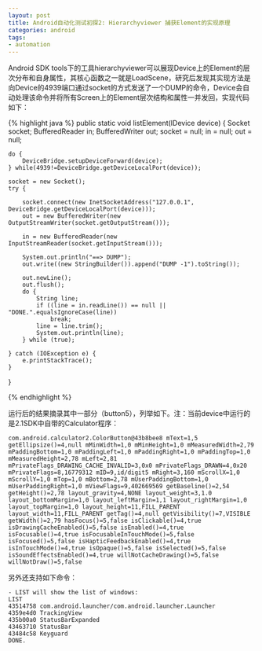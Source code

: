 ```yaml
---
layout: post
title: Android自动化测试初探2: Hierarchyviewer 捕获Element的实现原理
categories: android
tags: 
- automation
---
```


Android SDK tools下的工具hierarchyviewer可以展现Device上的Element的层次分布和自身属性，其核心函数之一就是LoadScene，研究后发现其实现方法是向Device的4939端口通过socket的方式发送了一个DUMP的命令，Device会自动处理该命令并将所有Screen上的Element层次结构和属性一并发回，实现代码如下：

{% highlight java %}
public static void listElement(IDevice device) {
    Socket socket;
    BufferedReader in;
    BufferedWriter out;
    socket = null;
    in = null;
    out = null;
   
    do {
        DeviceBridge.setupDeviceForward(device);
    } while(4939!=DeviceBridge.getDeviceLocalPort(device));
   
    socket = new Socket();
    try {

        socket.connect(new InetSocketAddress("127.0.0.1", DeviceBridge.getDeviceLocalPort(device)));
        out = new BufferedWriter(new OutputStreamWriter(socket.getOutputStream()));
         
        in = new BufferedReader(new InputStreamReader(socket.getInputStream()));
                   
        System.out.println("==> DUMP");
        out.write((new StringBuilder()).append("DUMP -1").toString());
                   
        out.newLine();
        out.flush();
        do {
            String line;
            if ((line = in.readLine()) == null || "DONE.".equalsIgnoreCase(line))
                break;
            line = line.trim();
            System.out.println(line);
        } while (true);

    } catch (IOException e) {
        e.printStackTrace();
    }
}

{% endhighlight %}

运行后的结果摘录其中一部分（button5），列举如下。注：当前device中运行的是2.1SDK中自带的Calculator程序：

    com.android.calculator2.ColorButton@43b8bee8 mText=1,5 getEllipsize()=4,null mMinWidth=1,0 mMinHeight=1,0 mMeasuredWidth=2,79 mPaddingBottom=1,0 mPaddingLeft=1,0 mPaddingRight=1,0 mPaddingTop=1,0 mMeasuredHeight=2,78 mLeft=2,81 mPrivateFlags_DRAWING_CACHE_INVALID=3,0x0 mPrivateFlags_DRAWN=4,0x20 mPrivateFlags=8,16779312 mID=9,id/digit5 mRight=3,160 mScrollX=1,0 mScrollY=1,0 mTop=1,0 mBottom=2,78 mUserPaddingBottom=1,0 mUserPaddingRight=1,0 mViewFlags=9,402669569 getBaseline()=2,54 getHeight()=2,78 layout_gravity=4,NONE layout_weight=3,1.0 layout_bottomMargin=1,0 layout_leftMargin=1,1 layout_rightMargin=1,0 layout_topMargin=1,0 layout_height=11,FILL_PARENT layout_width=11,FILL_PARENT getTag()=4,null getVisibility()=7,VISIBLE getWidth()=2,79 hasFocus()=5,false isClickable()=4,true isDrawingCacheEnabled()=5,false isEnabled()=4,true isFocusable()=4,true isFocusableInTouchMode()=5,false isFocused()=5,false isHapticFeedbackEnabled()=4,true isInTouchMode()=4,true isOpaque()=5,false isSelected()=5,false isSoundEffectsEnabled()=4,true willNotCacheDrawing()=5,false willNotDraw()=5,false

另外还支持如下命令：

    - LIST will show the list of windows:
    LIST
    43514758 com.android.launcher/com.android.launcher.Launcher
    4359e4d0 TrackingView
    435b00a0 StatusBarExpanded
    43463710 StatusBar
    43484c58 Keyguard
    DONE.
